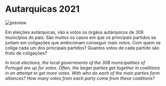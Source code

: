 # Autarquicas 2021

![preview](preview.gif)

Em eleições autárquicas, vão a votos os órgãos autárquicos de 308 municípios do país. São muitos os casos em que os principais partidos se juntam em coligações que ambicionam conseguir mais votos. Com quem se coliga cada um dos principais partidos? Quantos votos de cada partido são fruto de coligações?

_In local elections, the local governments of the 308 municipalities of Portugal are up for votes. Often, the larger parties get together in coalitions in an attempt to get more votes. With who do each of the main parties form alliances? How many votes from each party come from these coalitions?_
